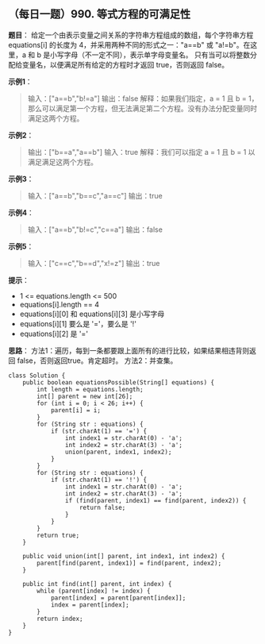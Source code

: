 ## （每日一题）990. 等式方程的可满足性
**题目**：
给定一个由表示变量之间关系的字符串方程组成的数组，每个字符串方程 equations[i] 的长度为 4，并采用两种不同的形式之一："a==b" 或 "a!=b"。在这里，a 和 b 是小写字母（不一定不同），表示单字母变量名。
只有当可以将整数分配给变量名，以便满足所有给定的方程时才返回 true，否则返回 false。

**示例1**：
>输入：["a==b","b!=a"]
输出：false
解释：如果我们指定，a = 1 且 b = 1，那么可以满足第一个方程，但无法满足第二个方程。没有办法分配变量同时满足这两个方程。

**示例2**：
>输出：["b==a","a==b"]
输入：true
解释：我们可以指定 a = 1 且 b = 1 以满足满足这两个方程。

**示例3**：
>输入：["a==b","b==c","a==c"]
输出：true

**示例4**：
>输入：["a==b","b!=c","c==a"]
输出：false

**示例5**：
>输入：["c==c","b==d","x!=z"]
输出：true

**提示**：
* 1 <= equations.length <= 500
* equations[i].length == 4
* equations[i][0] 和 equations[i][3] 是小写字母
* equations[i][1] 要么是 '='，要么是 '!'
* equations[i][2] 是 '='

**思路**：
方法1：遍历，每到一条都要跟上面所有的进行比较，如果结果相违背则返回 false，否则返回true。肯定超时。
方法2：并查集。
```
class Solution {
    public boolean equationsPossible(String[] equations) {
        int length = equations.length;
        int[] parent = new int[26];
        for (int i = 0; i < 26; i++) {
            parent[i] = i;
        }
        for (String str : equations) {
            if (str.charAt(1) == '=') {
                int index1 = str.charAt(0) - 'a';
                int index2 = str.charAt(3) - 'a';
                union(parent, index1, index2);
            }
        }
        for (String str : equations) {
            if (str.charAt(1) == '!') {
                int index1 = str.charAt(0) - 'a';
                int index2 = str.charAt(3) - 'a';
                if (find(parent, index1) == find(parent, index2)) {
                    return false;
                }
            }
        }
        return true;
    }

    public void union(int[] parent, int index1, int index2) {
        parent[find(parent, index1)] = find(parent, index2);
    }

    public int find(int[] parent, int index) {
        while (parent[index] != index) {
            parent[index] = parent[parent[index]];
            index = parent[index];
        }
        return index;
    }
}
```
